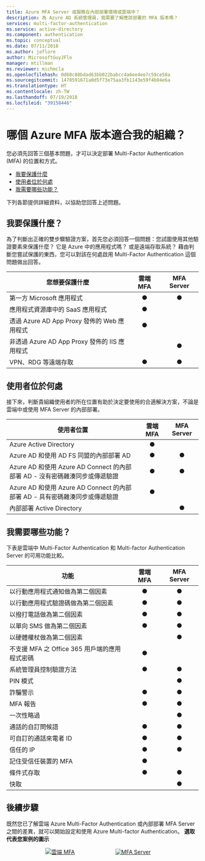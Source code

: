 ```yaml
---
title: Azure MFA Server 或服務在內部部署環境或雲端中？
description: 為 Azure AD 系統管理員，我需要了解應該部署的 MFA 版本嗎？
services: multi-factor-authentication
ms.service: active-directory
ms.component: authentication
ms.topic: conceptual
ms.date: 07/11/2018
ms.author: joflore
author: MicrosoftGuyJFlo
manager: mtillman
ms.reviewer: michmcla
ms.openlocfilehash: 0d68c88bdad63bb022babcc4a6ee4ee7c59ce58a
ms.sourcegitcommit: 1478591671a0d5f73e75aa3fb1143e59f4b04e6a
ms.translationtype: HT
ms.contentlocale: zh-TW
ms.lasthandoff: 07/19/2018
ms.locfileid: "39158446"
---
```

# <a name="which-version-of-azure-mfa-is-right-for-my-organization"></a>哪個 Azure MFA 版本適合我的組織？

您必須先回答三個基本問題，才可以決定部署 Multi-Factor Authentication (MFA) 的位置和方式。

* [我要保護什麼](#what-am-i-trying-to-secure)
* [使用者位於何處](#where-are-the-users-located)
* [我需要哪些功能？](#what-features-do-i-need)

下列各節提供詳細資料，以協助您回答上述問題。

## <a name="what-am-i-trying-to-secure"></a>我要保護什麼？

為了判斷出正確的雙步驟驗證方案，首先您必須回答一個問題：您試圖使用其他驗證要素來保護什麼？ 它是 Azure 中的應用程式嗎？ 或是遠端存取系統？ 藉由判斷您嘗試保護的東西，您可以對該在何處啟用 Multi-Factor Authentication 這個問題做出回答。

| 您想要保護什麼 | 雲端 MFA | MFA Server |
| --- |:---:|:---:|
| 第一方 Microsoft 應用程式 |● |● |
| 應用程式資源庫中的 SaaS 應用程式 |● |  |
| 透過 Azure AD App Proxy 發佈的 Web 應用程式 |● |  |
| 非透過 Azure AD App Proxy 發佈的 IIS 應用程式 | |● |
| VPN、RDG 等遠端存取 | ● | ● |

## <a name="where-are-the-users-located"></a>使用者位於何處

接下來，判斷貴組織使用者的所在位置有助於決定要使用的合適解決方案，不論是雲端中或使用 MFA Server 的內部部署。

| 使用者位置 | 雲端 MFA | MFA Server |
| --- |:---:|:---:|
| Azure Active Directory |● | |
| Azure AD 和使用 AD FS 同盟的內部部署 AD |● |● |
| Azure AD 和使用 Azure AD Connect 的內部部署 AD - 沒有密碼雜湊同步或傳遞驗證 |● |● |
| Azure AD 和使用 Azure AD Connect 的內部部署 AD - 具有密碼雜湊同步或傳遞驗證 |● | |
| 內部部署 Active Directory | |● |

## <a name="what-features-do-i-need"></a>我需要哪些功能？

下表是雲端中 Multi-Factor Authentication 和 Multi-factor Authentication Server 的可用功能比較。

| 功能 | 雲端 MFA | MFA Server |
| --- |:---:|:---:|
| 以行動應用程式通知做為第二個因素 | ● | ● |
| 以行動應用程式驗證碼做為第二個因素 | ● | ● |
| 以撥打電話做為第二個因素 | ● | ● |
| 以單向 SMS 做為第二個因素 | ● | ● |
| 以硬體權杖做為第二個因素 | | ● |
| 不支援 MFA 之 Office 365 用戶端的應用程式密碼 | ● | |
| 系統管理員控制驗證方法 | ● | ● |
| PIN 模式 | | ● |
| 詐騙警示 | ● | ● |
| MFA 報告 | ● | ● |
| 一次性略過 | | ● |
| 通話的自訂問候語 | ● | ● |
| 可自訂的通話來電者 ID | ● | ● |
| 信任的 IP | ● | ● |
| 記住受信任裝置的 MFA | ● | |
| 條件式存取 | ● | ● |
| 快取 |  | ● |

## <a name="next-steps"></a>後續步驟

既然您已了解雲端 Azure Multi-Factor Authentication 或內部部署 MFA Server 之間的差異，就可以開始設定和使用 Azure Multi-factor Authentication。 **選取代表您案例的圖示**

<center>

[![雲端 MFA](./media/concept-mfa-whichversion/cloud2.png)](howto-mfa-getstarted.md)  &nbsp;&nbsp;&nbsp;&nbsp;&nbsp;&nbsp;&nbsp;&nbsp;&nbsp;&nbsp;&nbsp;&nbsp;&nbsp;&nbsp;&nbsp;&nbsp;&nbsp;&nbsp;&nbsp;&nbsp;&nbsp;&nbsp;&nbsp;&nbsp;&nbsp; [![MFA Server](./media/concept-mfa-whichversion/server2.png)](howto-mfaserver-deploy.md) &nbsp;&nbsp;&nbsp;&nbsp;&nbsp; </center>
